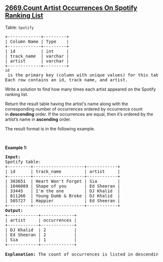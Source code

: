 ## [2669.Count Artist Occurrences On Spotify Ranking List](https://leetcode.com/problems/count-artist-occurrences-on-spotify-ranking-list/)
<p>Table: <code><font face="monospace">Spotify</font></code></p>

<pre>
+-------------+---------+ 
| Column Name | Type    | 
+-------------+---------+ 
| id          | int     | 
| track_name  | varchar |
| artist      | varchar |
+-------------+---------+
<code>id</code> is the primary key (column with unique values) for this table.
Each row contains an id, track_name, and artist.
</pre>

<p>Write a solution to find how many times each artist appeared on the Spotify ranking list.</p>

<p>Return the result table having the artist&#39;s name along with the corresponding number of occurrences&nbsp;ordered by occurrence count in&nbsp;<strong>descending </strong>order. If the occurrences are equal, then it&rsquo;s ordered by the artist&rsquo;s name in <strong>ascending</strong> order.</p>

<p>The result format is in the following example​​​​​.</p>

<p>&nbsp;</p>
<p><strong class="example">Example 1:</strong></p>

<pre>
<strong>Input:
</strong>Spotify table: 
+---------+--------------------+------------+ 
| id      | track_name         | artist     |  
+---------+--------------------+------------+
| 303651  | Heart Won&#39;t Forget | Sia        |
| 1046089 | Shape of you       | Ed Sheeran |
| 33445   | I&#39;m the one        | DJ Khalid  |
| 811266  | Young Dumb &amp; Broke | DJ Khalid  | 
| 505727  | Happier            | Ed Sheeran |
+---------+--------------------+------------+ 
<strong>Output:
</strong>+------------+-------------+
| artist     | occurrences | 
+------------+-------------+
| DJ Khalid  | 2           |
| Ed Sheeran | 2           |
| Sia        | 1           | 
+------------+-------------+ 

<strong>Explanation: </strong>The count of occurrences is listed in descending order under the column name &quot;occurrences&quot;. If the number of occurrences is the same, the artist&#39;s names are sorted in ascending order.
</pre>
